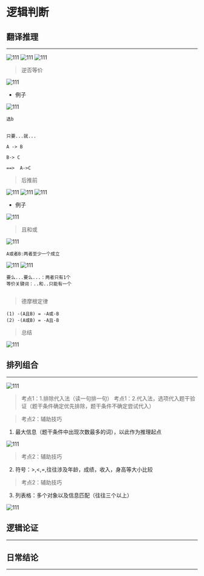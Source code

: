 # 逻辑判断

## 翻译推理
----

![111](../images1/20.png)
![111](../images1/21.png)
![111](../images1/22.png)

> 逆否等价

![111](../images1/23.png)

- 例子

![111](../images1/24.png)

```
选b
```
```

只要...就...

A -> B

B-> C

==>  A->C
```

> 后推前

![111](../images1/25.png)
![111](../images1/26.png)
![111](../images1/27.png)

- 例子

![111](../images1/28.png)

> 且和或

![111](../images1/29.png)

```
A或者B:两者至少一个成立

```

![111](../images1/30.png)
![111](../images1/31.png)

```
要么...要么...：两者只有1个
等价关键词：..和..只能有一个


```

> 德摩根定律

```
(1) -(A且B) = -A或-B
(2) -(A或B) = -A且-B
```

> 总结

![111](../images1/32.png)


## 排列组合
----

![111](../images1/33.png)

> 考点1：1.排除代入法（读一句排一句）
> 考点1：2.代入法，选项代入题干验证（题干条件确定优先排除，题干条件不确定尝试代入）

> 考点2：辅助技巧

1. 最大信息（题干条件中出现次数最多的词），以此作为推理起点

![111](../images1/34.png)


> 考点2：辅助技巧
2. 符号：>,<,=,往往涉及年龄，成绩，收入，身高等大小比较

> 考点2：辅助技巧
3. 列表格：多个对象以及信息匹配（往往三个以上）

![111](../images1/35.png)


## 逻辑论证
----

## 日常结论
----